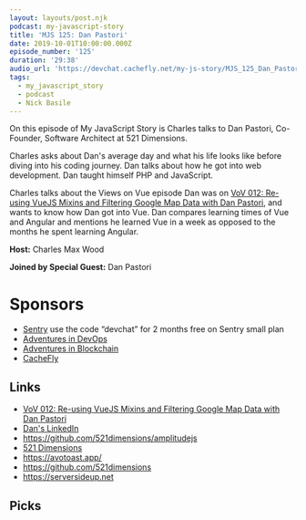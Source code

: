 ```yaml
---
layout: layouts/post.njk
podcast: my-javascript-story
title: 'MJS 125: Dan Pastori'
date: 2019-10-01T10:00:00.000Z
episode_number: '125'
duration: '29:38'
audio_url: 'https://devchat.cachefly.net/my-js-story/MJS_125_Dan_Pastori.mp3'
tags:
  - my_javascript_story
  - podcast
  - Nick Basile
---
```

On this episode of My JavaScript Story is Charles talks to Dan Pastori, Co-Founder, Software Architect at 521 Dimensions. 

Charles asks about Dan's average day and what his life looks like before diving into his coding journey. Dan talks about how he got into web development. Dan taught himself PHP and JavaScript. 

Charles talks about the Views on Vue episode Dan was on [VoV 012: Re-using VueJS Mixins and Filtering Google Map Data with Dan Pastori](<VoV 012: Re-using VueJS Mixins and Filtering Google Map Data with Dan Pastori>), and wants to know how Dan got into Vue. Dan compares learning times of Vue and Angular and mentions he learned Vue in a week as opposed to the months he spent learning Angular.

**Host:** Charles Max Wood

**Joined by Special Guest:** Dan Pastori

# Sponsors

* [Sentry](https://sentry.io/) use the code “devchat” for 2 months free on Sentry small plan
* [Adventures in DevOps](https://devchat.tv/adventures-in-devops/)
* [Adventures in Blockchain](https://devchat.tv/adventures-in-blockchain/)
* [CacheFly](https://www.cachefly.com/)

## Links

* [VoV 012: Re-using VueJS Mixins and Filtering Google Map Data with Dan Pastori](<VoV 012: Re-using VueJS Mixins and Filtering Google Map Data with Dan Pastori>)
* [Dan's LinkedIn](https://www.linkedin.com/in/danpastori/)
* <https://github.com/521dimensions/amplitudejs>
* [521 Dimensions](https://521dimensions.com)
* <https://avotoast.app/>
* <https://github.com/521dimensions>
* <https://serversideup.net>

## Picks
